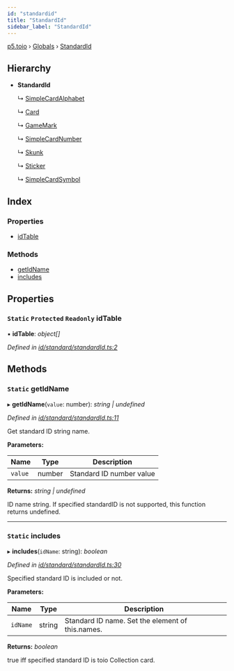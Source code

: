 ```yaml
---
id: "standardid"
title: "StandardId"
sidebar_label: "StandardId"
---
```


[p5.toio](../index.md) › [Globals](../globals.md) › [StandardId](standardid.md)

## Hierarchy

* **StandardId**

  ↳ [SimpleCardAlphabet](simplecardalphabet.md)

  ↳ [Card](card.md)

  ↳ [GameMark](gamemark.md)

  ↳ [SimpleCardNumber](simplecardnumber.md)

  ↳ [Skunk](skunk.md)

  ↳ [Sticker](sticker.md)

  ↳ [SimpleCardSymbol](simplecardsymbol.md)

## Index

### Properties

* [idTable](standardid.md#static-protected-readonly-idtable)

### Methods

* [getIdName](standardid.md#static-getidname)
* [includes](standardid.md#static-includes)

## Properties

### `Static` `Protected` `Readonly` idTable

▪ **idTable**: *object[]*

*Defined in [id/standard/standardId.ts:2](https://github.com/tetunori/p5.toio/blob/0ed7381/src/id/standard/standardId.ts#L2)*

## Methods

### `Static` getIdName

▸ **getIdName**(`value`: number): *string | undefined*

*Defined in [id/standard/standardId.ts:11](https://github.com/tetunori/p5.toio/blob/0ed7381/src/id/standard/standardId.ts#L11)*

Get standard ID string name.

**Parameters:**

Name | Type | Description |
------ | ------ | ------ |
`value` | number | Standard ID number value  |

**Returns:** *string | undefined*

ID name string. If specified standardID is not supported, this function returns undefined.

___

### `Static` includes

▸ **includes**(`idName`: string): *boolean*

*Defined in [id/standard/standardId.ts:30](https://github.com/tetunori/p5.toio/blob/0ed7381/src/id/standard/standardId.ts#L30)*

Specified standard ID is included or not.

**Parameters:**

Name | Type | Description |
------ | ------ | ------ |
`idName` | string | Standard ID name. Set the element of this.names.  |

**Returns:** *boolean*

true iff specified standard ID is toio Collection card.
